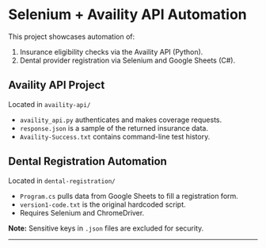 # Selenium + Availity API Automation

This project showcases automation of:
1. Insurance eligibility checks via the Availity API (Python).
2. Dental provider registration via Selenium and Google Sheets (C#).

##  Availity API Project
Located in `availity-api/`  
- `availity_api.py` authenticates and makes coverage requests.  
- `response.json` is a sample of the returned insurance data.  
- `Availity-Success.txt` contains command-line test history.

##  Dental Registration Automation
Located in `dental-registration/`  
- `Program.cs` pulls data from Google Sheets to fill a registration form.  
- `version1-code.txt` is the original hardcoded script.  
- Requires Selenium and ChromeDriver.

 **Note:** Sensitive keys in `.json` files are excluded for security.

---